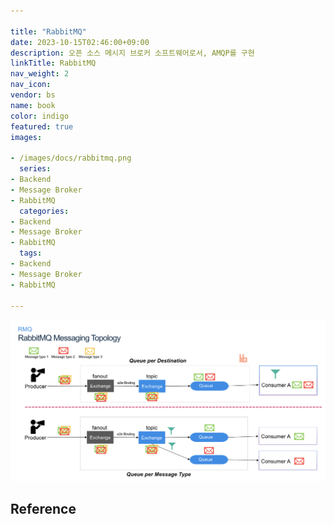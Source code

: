 ```yaml
---

title: "RabbitMQ"
date: 2023-10-15T02:46:00+09:00
description: 오픈 소스 메시지 브로커 소프트웨어로서, AMQP를 구현
linkTitle: RabbitMQ
nav_weight: 2
nav_icon:
vendor: bs
name: book
color: indigo
featured: true
images:

- /images/docs/rabbitmq.png
  series:
- Backend
- Message Broker
- RabbitMQ
  categories:
- Backend
- Message Broker
- RabbitMQ
  tags:
- Backend
- Message Broker
- RabbitMQ

---
```


![Kafka](rabbitmq.png#center)

## Reference
